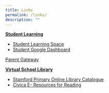 ```yaml
---
title: Links
permalink: /links/
description: ""
---
```

<u><Strong>Student Learning</strong></u>

*   [Student Learning Space](https://vle.learning.moe.edu.sg/login)
*   [Student Google Dashboard](https://workspace.google.com/dashboard)

[Parent Gateway](https://pg.moe.edu.sg/)

<u><strong>Virtual School Library</strong></u>

*   [Stamford Primary Online Library Catalogue](https://schoolibrary.moe.edu.sg/stamfordpri/cgi-bin/spydus.exe/MSGTRN/WPAC/HOME)
*   [Civica E- Resources for Reading](https://schoolibrary.moe.edu.sg/eresourcespri/cgi-bin/spydus.exe/MSGTRN/WPAC/HOME)